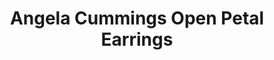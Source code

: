 ---
title: Angela Cummings Open Petal Earrings
description: |
  Perfectly symmetrical, open petals set with Diamonds are a delicate backdrop for dimensional, luminous Pearls in these flora-inspired earrings.
specs: |
  8.5 - 8.75mm Akoya Cultured Pearls with 1.56 carats of White Diamonds, set in 18K Yellow Gold.
images:
  - image_path: /uploads/angela-cummings-for-assael-open-petal-earrings.png
_category:
order: 22
categories:
  - earrings
---